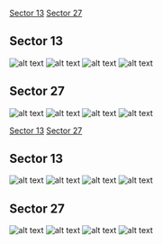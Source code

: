 [Sector 13](#sector13)
[Sector 27](#sector27)

<a name = "sector13"></a>
## Sector 13
![alt text](/tt/WASP-123_Sector_13/WASP-123_Sector_13_a_TimeSeries.png)
![alt text](/tt/WASP-123_Sector_13/WASP-123_Sector_13_b_FoldedLightCurve.png)
![alt text](/tt/WASP-123_Sector_13/WASP-123_Sector_13_b_IndividualTransitsWithFit.png)
![alt text](/tt/WASP-123_Sector_13/WASP-123_Sector_13_c_TimingResiduals.png)

<a name = "sector27"></a>
## Sector 27
![alt text](/tt/WASP-123_Sector_27/WASP-123_Sector_27_a_TimeSeries.png)
![alt text](/tt/WASP-123_Sector_27/WASP-123_Sector_27_b_FoldedLightCurve.png)
![alt text](/tt/WASP-123_Sector_27/WASP-123_Sector_27_b_IndividualTransitsWithFit.png)
![alt text](/tt/WASP-123_Sector_27/WASP-123_Sector_27_c_TimingResiduals.png)

[Sector 13](#sector13)
[Sector 27](#sector27)

<a name = "sector13"></a>
## Sector 13
![alt text](/tt/WASP-123_Sector_13/WASP-123_Sector_13_a_TimeSeries.png)
![alt text](/tt/WASP-123_Sector_13/WASP-123_Sector_13_b_FoldedLightCurve.png)
![alt text](/tt/WASP-123_Sector_13/WASP-123_Sector_13_b_IndividualTransitsWithFit.png)
![alt text](/tt/WASP-123_Sector_13/WASP-123_Sector_13_c_TimingResiduals.png)

<a name = "sector27"></a>
## Sector 27
![alt text](/tt/WASP-123_Sector_27/WASP-123_Sector_27_a_TimeSeries.png)
![alt text](/tt/WASP-123_Sector_27/WASP-123_Sector_27_b_FoldedLightCurve.png)
![alt text](/tt/WASP-123_Sector_27/WASP-123_Sector_27_b_IndividualTransitsWithFit.png)
![alt text](/tt/WASP-123_Sector_27/WASP-123_Sector_27_c_TimingResiduals.png)

